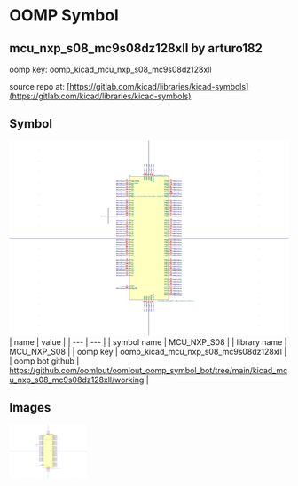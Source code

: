 # OOMP Symbol  
## mcu_nxp_s08_mc9s08dz128xll  by arturo182  
  
oomp key: oomp_kicad_mcu_nxp_s08_mc9s08dz128xll  
  
source repo at: [https://gitlab.com/kicad/libraries/kicad-symbols](https://gitlab.com/kicad/libraries/kicad-symbols)  
## Symbol  
  
[![working.png](working_600.png)](working.png)  
| name | value | 
| --- | --- | 
| symbol name | MCU_NXP_S08 | 
| library name | MCU_NXP_S08 | 
| oomp key | oomp_kicad_mcu_nxp_s08_mc9s08dz128xll | 
| oomp bot github | https://github.com/oomlout/oomlout_oomp_symbol_bot/tree/main/kicad_mcu_nxp_s08_mc9s08dz128xll/working | 
## Images  
  
[![working.png](working_140.png)](working.png)  
